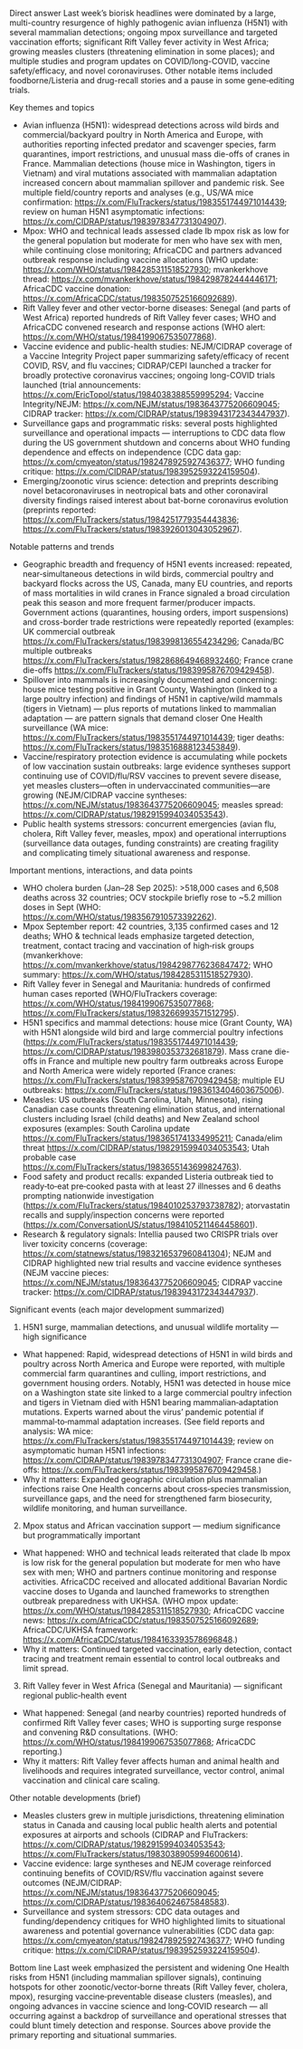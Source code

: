 Direct answer
Last week’s biorisk headlines were dominated by a large, multi-country resurgence of highly pathogenic avian influenza (H5N1) with several mammalian detections; ongoing mpox surveillance and targeted vaccination efforts; significant Rift Valley fever activity in West Africa; growing measles clusters (threatening elimination in some places); and multiple studies and program updates on COVID/long-COVID, vaccine safety/efficacy, and novel coronaviruses. Other notable items included foodborne/Listeria and drug-recall stories and a pause in some gene‑editing trials.

Key themes and topics
- Avian influenza (H5N1): widespread detections across wild birds and commercial/backyard poultry in North America and Europe, with authorities reporting infected predator and scavenger species, farm quarantines, import restrictions, and unusual mass die-offs of cranes in France. Mammalian detections (house mice in Washington, tigers in Vietnam) and viral mutations associated with mammalian adaptation increased concern about mammalian spillover and pandemic risk. See multiple field/country reports and analyses (e.g., US/WA mice confirmation: https://x.com/FluTrackers/status/1983551744971014439; review on human H5N1 asymptomatic infections: https://x.com/CIDRAP/status/1983978347731304907).
- Mpox: WHO and technical leads assessed clade Ib mpox risk as low for the general population but moderate for men who have sex with men, while continuing close monitoring; AfricaCDC and partners advanced outbreak response including vaccine allocations (WHO update: https://x.com/WHO/status/1984285311518527930; mvankerkhove thread: https://x.com/mvankerkhove/status/1984298782444446171; AfricaCDC vaccine donation: https://x.com/AfricaCDC/status/1983507525166092689).
- Rift Valley fever and other vector-borne diseases: Senegal (and parts of West Africa) reported hundreds of Rift Valley fever cases; WHO and AfricaCDC convened research and response actions (WHO alert: https://x.com/WHO/status/1984199067535077868).
- Vaccine evidence and public-health studies: NEJM/CIDRAP coverage of a Vaccine Integrity Project paper summarizing safety/efficacy of recent COVID, RSV, and flu vaccines; CIDRAP/CEPI launched a tracker for broadly protective coronavirus vaccines; ongoing long-COVID trials launched (trial announcements: https://x.com/EricTopol/status/1984038388559995294; Vaccine Integrity/NEJM: https://x.com/NEJM/status/1983643775206609045; CIDRAP tracker: https://x.com/CIDRAP/status/1983943172343447937).
- Surveillance gaps and programmatic risks: several posts highlighted surveillance and operational impacts — interruptions to CDC data flow during the US government shutdown and concerns about WHO funding dependence and effects on independence (CDC data gap: https://x.com/cmyeaton/status/1982478925927436377; WHO funding critique: https://x.com/CIDRAP/status/1983952593224159504).
- Emerging/zoonotic virus science: detection and preprints describing novel betacoronaviruses in neotropical bats and other coronaviral diversity findings raised interest about bat-borne coronavirus evolution (preprints reported: https://x.com/FluTrackers/status/1984251779354443836; https://x.com/FluTrackers/status/1983926013043052967).

Notable patterns and trends
- Geographic breadth and frequency of H5N1 events increased: repeated, near‑simultaneous detections in wild birds, commercial poultry and backyard flocks across the US, Canada, many EU countries, and reports of mass mortalities in wild cranes in France signaled a broad circulation peak this season and more frequent farmer/producer impacts. Government actions (quarantines, housing orders, import suspensions) and cross-border trade restrictions were repeatedly reported (examples: UK commercial outbreak https://x.com/FluTrackers/status/1983998136554234296; Canada/BC multiple outbreaks https://x.com/FluTrackers/status/1982868649468932460; France crane die-offs https://x.com/FluTrackers/status/1983995876709429458).
- Spillover into mammals is increasingly documented and concerning: house mice testing positive in Grant County, Washington (linked to a large poultry infection) and findings of H5N1 in captive/wild mammals (tigers in Vietnam) — plus reports of mutations linked to mammalian adaptation — are pattern signals that demand closer One Health surveillance (WA mice: https://x.com/FluTrackers/status/1983551744971014439; tiger deaths: https://x.com/FluTrackers/status/1983516888123453849).
- Vaccine/respiratory protection evidence is accumulating while pockets of low vaccination sustain outbreaks: large evidence syntheses support continuing use of COVID/flu/RSV vaccines to prevent severe disease, yet measles clusters—often in undervaccinated communities—are growing (NEJM/CIDRAP vaccine syntheses: https://x.com/NEJM/status/1983643775206609045; measles spread: https://x.com/CIDRAP/status/1982915994034053543).
- Public health systems stressors: concurrent emergencies (avian flu, cholera, Rift Valley fever, measles, mpox) and operational interruptions (surveillance data outages, funding constraints) are creating fragility and complicating timely situational awareness and response.

Important mentions, interactions, and data points
- WHO cholera burden (Jan–28 Sep 2025): >518,000 cases and 6,508 deaths across 32 countries; OCV stockpile briefly rose to ~5.2 million doses in Sept (WHO: https://x.com/WHO/status/1983567910573392262).
- Mpox September report: 42 countries, 3,135 confirmed cases and 12 deaths; WHO & technical leads emphasize targeted detection, treatment, contact tracing and vaccination of high‑risk groups (mvankerkhove: https://x.com/mvankerkhove/status/1984298776236847472; WHO summary: https://x.com/WHO/status/1984285311518527930).
- Rift Valley fever in Senegal and Mauritania: hundreds of confirmed human cases reported (WHO/FluTrackers coverage: https://x.com/WHO/status/1984199067535077868; https://x.com/FluTrackers/status/1983266993571512795).
- H5N1 specifics and mammal detections: house mice (Grant County, WA) with H5N1 alongside wild bird and large commercial poultry infections (https://x.com/FluTrackers/status/1983551744971014439; https://x.com/CIDRAP/status/1983980353732681879). Mass crane die-offs in France and multiple new poultry farm outbreaks across Europe and North America were widely reported (France cranes: https://x.com/FluTrackers/status/1983995876709429458; multiple EU outbreaks: https://x.com/FluTrackers/status/1983613404603675006).
- Measles: US outbreaks (South Carolina, Utah, Minnesota), rising Canadian case counts threatening elimination status, and international clusters including Israel (child deaths) and New Zealand school exposures (examples: South Carolina update https://x.com/FluTrackers/status/1983651741334995211; Canada/elim threat https://x.com/CIDRAP/status/1982915994034053543; Utah probable case https://x.com/FluTrackers/status/1983655143699824763).
- Food safety and product recalls: expanded Listeria outbreak tied to ready‑to‑eat pre‑cooked pasta with at least 27 illnesses and 6 deaths prompting nationwide investigation (https://x.com/FluTrackers/status/1984010253793738782); atorvastatin recalls and supply/inspection concerns were reported (https://x.com/ConversationUS/status/1984105211464458601).
- Research & regulatory signals: Intellia paused two CRISPR trials over liver toxicity concerns (coverage: https://x.com/statnews/status/1983216537960841304); NEJM and CIDRAP highlighted new trial results and vaccine evidence syntheses (NEJM vaccine pieces: https://x.com/NEJM/status/1983643775206609045; CIDRAP vaccine tracker: https://x.com/CIDRAP/status/1983943172343447937).

Significant events (each major development summarized)
1) H5N1 surge, mammalian detections, and unusual wildlife mortality — high significance
- What happened: Rapid, widespread detections of H5N1 in wild birds and poultry across North America and Europe were reported, with multiple commercial farm quarantines and culling, import restrictions, and government housing orders. Notably, H5N1 was detected in house mice on a Washington state site linked to a large commercial poultry infection and tigers in Vietnam died with H5N1 bearing mammalian‑adaptation mutations. Experts warned about the virus’ pandemic potential if mammal‑to‑mammal adaptation increases. (See field reports and analysis: WA mice: https://x.com/FluTrackers/status/1983551744971014439; review on asymptomatic human H5N1 infections: https://x.com/CIDRAP/status/1983978347731304907; France crane die-offs: https://x.com/FluTrackers/status/1983995876709429458.)
- Why it matters: Expanded geographic circulation plus mammalian infections raise One Health concerns about cross‑species transmission, surveillance gaps, and the need for strengthened farm biosecurity, wildlife monitoring, and human surveillance.

2) Mpox status and African vaccination support — medium significance but programmatically important
- What happened: WHO and technical leads reiterated that clade Ib mpox is low risk for the general population but moderate for men who have sex with men; WHO and partners continue monitoring and response activities. AfricaCDC received and allocated additional Bavarian Nordic vaccine doses to Uganda and launched frameworks to strengthen outbreak preparedness with UKHSA. (WHO mpox update: https://x.com/WHO/status/1984285311518527930; AfricaCDC vaccine news: https://x.com/AfricaCDC/status/1983507525166092689; AfricaCDC/UKHSA framework: https://x.com/AfricaCDC/status/1984163393578696848.)
- Why it matters: Continued targeted vaccination, early detection, contact tracing and treatment remain essential to control local outbreaks and limit spread.

3) Rift Valley fever in West Africa (Senegal and Mauritania) — significant regional public‑health event
- What happened: Senegal (and nearby countries) reported hundreds of confirmed Rift Valley fever cases; WHO is supporting surge response and convening R&D consultations. (WHO: https://x.com/WHO/status/1984199067535077868; AfricaCDC reporting.)
- Why it matters: Rift Valley fever affects human and animal health and livelihoods and requires integrated surveillance, vector control, animal vaccination and clinical care scaling.

Other notable developments (brief)
- Measles clusters grew in multiple jurisdictions, threatening elimination status in Canada and causing local public health alerts and potential exposures at airports and schools (CIDRAP and FluTrackers: https://x.com/CIDRAP/status/1982915994034053543; https://x.com/FluTrackers/status/1983038905994600614).
- Vaccine evidence: large syntheses and NEJM coverage reinforced continuing benefits of COVID/RSV/flu vaccination against severe outcomes (NEJM/CIDRAP: https://x.com/NEJM/status/1983643775206609045; https://x.com/CIDRAP/status/1983640624675848583).
- Surveillance and system stressors: CDC data outages and funding/dependency critiques for WHO highlighted limits to situational awareness and potential governance vulnerabilities (CDC data gap: https://x.com/cmyeaton/status/1982478925927436377; WHO funding critique: https://x.com/CIDRAP/status/1983952593224159504).

Bottom line
Last week emphasized the persistent and widening One Health risks from H5N1 (including mammalian spillover signals), continuing hotspots for other zoonotic/vector‑borne threats (Rift Valley fever, cholera, mpox), resurging vaccine‑preventable disease clusters (measles), and ongoing advances in vaccine science and long‑COVID research — all occurring against a backdrop of surveillance and operational stresses that could blunt timely detection and response. Sources above provide the primary reporting and situational summaries.
